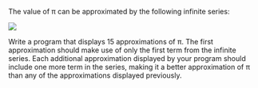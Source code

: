 

The value of π can be approximated by the following infinite series:

![](https://miro.medium.com/max/1400/1*dt_QKEvHCtVk9YJRJ89LRQ.png)

Write a program that displays 15 approximations of π. The first approximation should make use of only the first term from the infinite series. Each additional approximation displayed by your program should include one more term in the series, making it a better approximation of π than any of the approximations displayed previously.